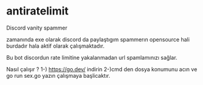 # antiratelimit
Discord vanity spammer

zamanında exe olarak discord da paylaştıgım spammerın opensource hali burdadır hala aktif olarak çalışmaktadır. 

Bu bot discordun rate limitine yakalanmadan url spamlamınızı sağlar.

Nasıl çalışır ?
1-) https://go.dev/ indirin
2-)cmd den dosya konumunu acın ve go run sex.go yazın çalışmaya başlicaktır.
